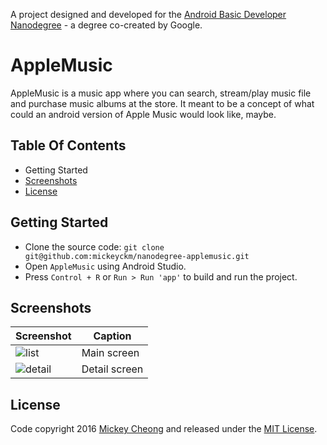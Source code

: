 
A project designed and developed for the [Android Basic Developer Nanodegree](https://www.udacity.com/course/android-basics-nanodegree-by-google--nd803) - a degree co-created by Google.


# AppleMusic

AppleMusic is a music app where you can search, stream/play music file and purchase music albums at the store. It meant to be a concept of what could an android version of Apple Music would look like, maybe. 


## Table Of Contents

- Getting Started
- [Screenshots](#screenshots)
- [License](#license)


## Getting Started

- Clone the source code: `git clone git@github.com:mickeyckm/nanodegree-applemusic.git`
- Open `AppleMusic` using Android Studio.
- Press `Control + R` or `Run > Run 'app'` to build and run the project.


## Screenshots

Screenshot | Caption
---------- | -----------
![list](https://raw.github.com/mickeyckm/nanodegree-applemusic/master/screenshots/list.jpg) | Main screen 
![detail](https://raw.github.com/mickeyckm/nanodegree-applemusic/master/screenshots/detail.jpg) | Detail screen


## License

Code copyright 2016 [Mickey Cheong](https://cheo.ng) and released under the [MIT License](https://github.com/mickeyckm/nanodegree-applemusic/blob/master/LICENSE).